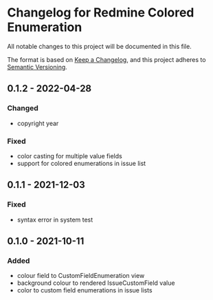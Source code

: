 # Changelog for Redmine Colored Enumeration

All notable changes to this project will be documented in this file.

The format is based on [Keep a Changelog](https://keepachangelog.com/en/1.0.0/),
and this project adheres to [Semantic Versioning](https://semver.org/spec/v2.0.0.html).

## 0.1.2 - 2022-04-28

### Changed

* copyright year

### Fixed

* color casting for multiple value fields
* support for colored enumerations in issue list

## 0.1.1 - 2021-12-03

### Fixed

* syntax error in system test

## 0.1.0 - 2021-10-11

### Added

* colour field to CustomFieldEnumeration view
* background colour to rendered IssueCustomField value
* color to custom field enumerations in issue lists
